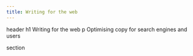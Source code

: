 ```yaml
---
title: Writing for the web
---
```


header
  h1 Writing for the web
  p Optimising copy for search engines and users

section
